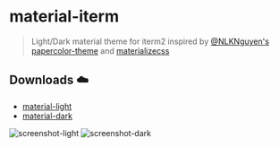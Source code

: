 # material-iterm

> Light/Dark material theme for iterm2 inspired by [@NLKNguyen's](https://github.com/NLKNguyen) [papercolor-theme](https://github.com/NLKNguyen/papercolor-theme) and [materializecss](http://materializecss.com/)

## Downloads :cloud: 
- [material-light](https://cdn.rawgit.com/stoeffel/material-iterm/master/material.itermcolors)
- [material-dark](https://cdn.rawgit.com/stoeffel/material-iterm/master/material-dark.itermcolors)

![screenshot-light](https://cdn.rawgit.com/stoeffel/material-iterm/master/screenshot.png)
![screenshot-dark](https://cdn.rawgit.com/stoeffel/material-iterm/master/screenshot-dark.png)
